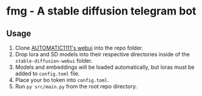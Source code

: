 # fmg - A stable diffusion telegram bot

## Usage

1. Clone [AUTOMATIC1111's webui](https://github.com/AUTOMATIC1111/stable-diffusion-webui) into the repo folder.
2. Drop lora and SD models into their respective directories inside of the `stable-diffusion-webui` folder.
3. Models and embeddings will be loaded automatically, but loras must be added to `config.toml` file.
4. Place your bo token into `config.toml`.
5. Run `py src/main.py` from the root repo directory.
